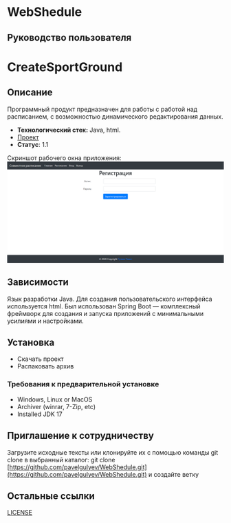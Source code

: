# WebShedule
## Руководство пользователя
# CreateSportGround
## Описание
Программный продукт предназначен для работы с работой над расписанием, с возможностью динамического редактирования данных.
- **Технологический стек:** Java, html.
- [Проект](https://github.com/pavelgulyev/WebShedule/releases/download/v1.0.0/Program.zip)
- **Статус**: 1.1


Скриншот рабочего окна приложения: 
![Image alt](https://github.com/pavelgulyev/WebShedule/blob/main/Регистрация.png)

## Зависимости
Язык разработки Java. 
Для создания пользовательского интерфейса используется html.
Был использован Spring Boot — комплексный фреймворк для создания и запуска приложений с минимальными усилиями и настройками.

## Установка
- Скачать проект
- Распаковать архив
### Требования к предварительной установке
- Windows, Linux or MacOS
- Archiver (winrar, 7-Zip, etc)
- Installed JDK 17

## Приглашение к сотрудничеству
Загрузите исходные тексты или клонируйте их с помощью команды git clone в выбранный каталог: git clone [https://github.com/pavelgulyev/WebShedule.git](https://github.com/pavelgulyev/WebShedule.git) и создайте ветку

## Остальные ссылки
[LICENSE]()
